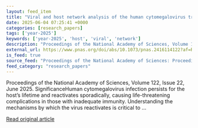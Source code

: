 ```yaml
---
layout: feed_item
title: "Viral and host network analysis of the human cytomegalovirus transcriptome in latency"
date: 2025-06-04 07:25:41 +0000
categories: [research_papers]
tags: ['year-2025']
keywords: ['year-2025', 'host', 'viral', 'network']
description: "Proceedings of the National Academy of Sciences, Volume 122, Issue 22, June 2025"
external_url: https://www.pnas.org/doi/abs/10.1073/pnas.2416114122?af=R
is_feed: true
source_feed: "Proceedings of the National Academy of Sciences: Proceedings of the National Academy of Sciences: Table of Contents"
feed_category: "research_papers"
---
```


Proceedings of the National Academy of Sciences, Volume 122, Issue 22, June 2025. SignificanceHuman cytomegalovirus infection persists for the host’s lifetime and reactivates sporadically, causing life-threatening complications in those with inadequate immunity. Understanding the mechanisms by which the virus reactivates is critical to ...

[Read original article](https://www.pnas.org/doi/abs/10.1073/pnas.2416114122?af=R)
